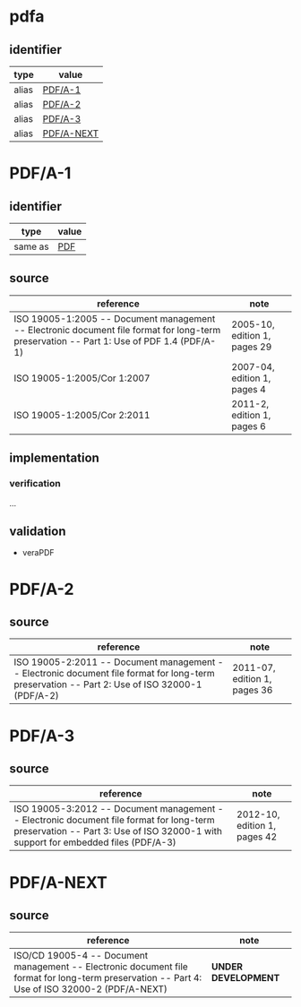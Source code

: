 # pdfa

## identifier
| type              | value
| ----------------- | -----
| alias             | [PDF/A-1](#pdfa-1)
| alias             | [PDF/A-2](#pdfa-2)
| alias             | [PDF/A-3](#pdfa-3)
| alias             | [PDF/A-NEXT](#pdfa-next)

# PDF/A-1

## identifier
| type              | value
| ----------------- | -----
| same as           | [PDF](pdf.md)

## source
| reference | note
| --------- | ----
| ISO 19005-1:2005 -- Document management -- Electronic document file format for long-term preservation -- Part 1: Use of PDF 1.4 (PDF/A-1) | 2005-10, edition 1, pages 29
| ISO 19005-1:2005/Cor 1:2007 | 2007-04, edition 1, pages 4
| ISO 19005-1:2005/Cor 2:2011 | 2011-2, edition 1, pages 6

## implementation
### verification
...
## validation
* veraPDF


# PDF/A-2
## source
| reference | note
| --------- | ----
| ISO 19005-2:2011 -- Document management -- Electronic document file format for long-term preservation -- Part 2: Use of ISO 32000-1 (PDF/A-2) | 2011-07, edition 1, pages 36

# PDF/A-3
## source
| reference | note
| --------- | ----
| ISO 19005-3:2012 -- Document management -- Electronic document file format for long-term preservation -- Part 3: Use of ISO 32000-1 with support for embedded files (PDF/A-3) | 2012-10, edition 1, pages 42

# PDF/A-NEXT
## source
| reference | note
| --------- | ----
| ISO/CD 19005-4 -- Document management -- Electronic document file format for long-term preservation -- Part 4: Use of ISO 32000-2 (PDF/A-NEXT) | **UNDER DEVELOPMENT**
